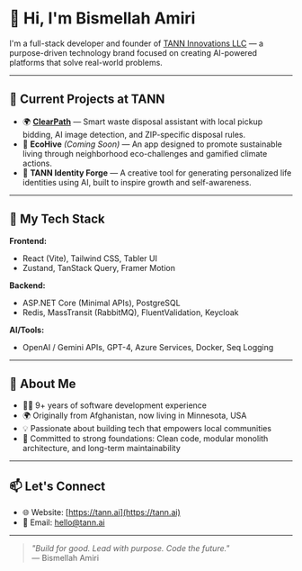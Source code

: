 # 👋 Hi, I'm Bismellah Amiri

I'm a full-stack developer and founder of [TANN Innovations LLC](https://tann.ai) — a purpose-driven technology brand focused on creating AI-powered platforms that solve real-world problems.

---

## 🚀 Current Projects at TANN

- 🌍 **[ClearPath](https://tann.ai)** — Smart waste disposal assistant with local pickup bidding, AI image detection, and ZIP-specific disposal rules.
- 🌱 **EcoHive** *(Coming Soon)* — An app designed to promote sustainable living through neighborhood eco-challenges and gamified climate actions.
- 🤖 **TANN Identity Forge** — A creative tool for generating personalized life identities using AI, built to inspire growth and self-awareness.

---

## 🧠 My Tech Stack

**Frontend:**
- React (Vite), Tailwind CSS, Tabler UI
- Zustand, TanStack Query, Framer Motion

**Backend:**
- ASP.NET Core (Minimal APIs), PostgreSQL
- Redis, MassTransit (RabbitMQ), FluentValidation, Keycloak

**AI/Tools:**
- OpenAI / Gemini APIs, GPT-4, Azure Services, Docker, Seq Logging

---

## 🧩 About Me

- 👨‍💻 9+ years of software development experience
- 🌍 Originally from Afghanistan, now living in Minnesota, USA
- 💡 Passionate about building tech that empowers local communities
- 🧱 Committed to strong foundations: Clean code, modular monolith architecture, and long-term maintainability

---

## 📫 Let's Connect

- 🌐 Website: [https://tann.ai](https://tann.ai)
- 📧 Email: [hello@tann.ai](mailto:hello@tann.ai)

---

> *"Build for good. Lead with purpose. Code the future."*  
> — Bismellah Amiri
